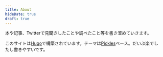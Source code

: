 ```yaml
---
title: About
hideDate: true
draft: true
---
```


本や記事、Twitterで見聞きしたことや調べたこと等を書き溜めていきます。

このサイトは[Hugo](https://gohugo.io/)で構築されています。テーマは[Pickles](https://github.com/mismith0227/hugo_theme_pickles)ベース。だいぶ楽でしたし書きやすいです。
